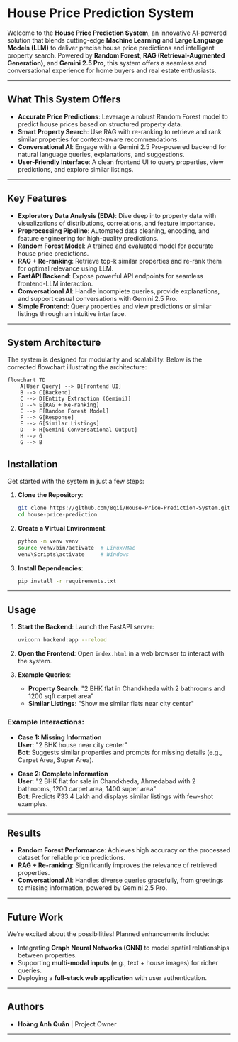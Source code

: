 # House Price Prediction System

Welcome to the **House Price Prediction System**, an innovative AI-powered solution that blends cutting-edge **Machine Learning** and **Large Language Models (LLM)** to deliver precise house price predictions and intelligent property search. Powered by **Random Forest**, **RAG (Retrieval-Augmented Generation)**, and **Gemini 2.5 Pro**, this system offers a seamless and conversational experience for home buyers and real estate enthusiasts.

---

## What This System Offers

-  **Accurate Price Predictions**: Leverage a robust Random Forest model to predict house prices based on structured property data.
-  **Smart Property Search**: Use RAG with re-ranking to retrieve and rank similar properties for context-aware recommendations.
-  **Conversational AI**: Engage with a Gemini 2.5 Pro-powered backend for natural language queries, explanations, and suggestions.
-  **User-Friendly Interface**: A clean frontend UI to query properties, view predictions, and explore similar listings.

---

##  Key Features

- **Exploratory Data Analysis (EDA)**: Dive deep into property data with visualizations of distributions, correlations, and feature importance.
- **Preprocessing Pipeline**: Automated data cleaning, encoding, and feature engineering for high-quality predictions.
- **Random Forest Model**: A trained and evaluated model for accurate house price predictions.
- **RAG + Re-ranking**: Retrieve top-k similar properties and re-rank them for optimal relevance using LLM.
- **FastAPI Backend**: Expose powerful API endpoints for seamless frontend-LLM interaction.
- **Conversational AI**: Handle incomplete queries, provide explanations, and support casual conversations with Gemini 2.5 Pro.
- **Simple Frontend**: Query properties and view predictions or similar listings through an intuitive interface.

---

##  System Architecture

The system is designed for modularity and scalability. Below is the corrected flowchart illustrating the architecture:

```mermaid
flowchart TD
    A[User Query] --> B[Frontend UI]
    B --> C[Backend]
    C --> D[Entity Extraction (Gemini)]
    D --> E[RAG + Re-ranking]
    E --> F[Random Forest Model]
    F --> G[Response]
    E --> G[Similar Listings]
    D --> H[Gemini Conversational Output]
    H --> G
    G --> B
```

##  Installation

Get started with the system in just a few steps:

1. **Clone the Repository**:
   ```bash
   git clone https://github.com/8qii/House-Price-Prediction-System.git
   cd house-price-prediction
   ```

2. **Create a Virtual Environment**:
   ```bash
   python -m venv venv
   source venv/bin/activate  # Linux/Mac
   venv\Scripts\activate     # Windows
   ```

3. **Install Dependencies**:
   ```bash
   pip install -r requirements.txt
   ```

---

##  Usage

1. **Start the Backend**:
   Launch the FastAPI server:
   ```bash
   uvicorn backend:app --reload
   ```

2. **Open the Frontend**:
   Open `index.html` in a web browser to interact with the system.

3. **Example Queries**:
   - **Property Search**: "2 BHK flat in Chandkheda with 2 bathrooms and 1200 sqft carpet area"
   - **Similar Listings**: "Show me similar flats near city center"

### Example Interactions:

- **Case 1: Missing Information**  
  **User**: "2 BHK house near city center"  
  **Bot**: Suggests similar properties and prompts for missing details (e.g., Carpet Area, Super Area).

- **Case 2: Complete Information**  
  **User**: "2 BHK flat for sale in Chandkheda, Ahmedabad with 2 bathrooms, 1200 carpet area, 1400 super area"  
  **Bot**: Predicts ₹33.4 Lakh and displays similar listings with few-shot examples.

---

##  Results

- **Random Forest Performance**: Achieves high accuracy on the processed dataset for reliable price predictions.
- **RAG + Re-ranking**: Significantly improves the relevance of retrieved properties.
- **Conversational AI**: Handles diverse queries gracefully, from greetings to missing information, powered by Gemini 2.5 Pro.

---

##  Future Work

We’re excited about the possibilities! Planned enhancements include:
- Integrating **Graph Neural Networks (GNN)** to model spatial relationships between properties.
- Supporting **multi-modal inputs** (e.g., text + house images) for richer queries.
- Deploying a **full-stack web application** with user authentication.

---

##  Authors

- **Hoàng Anh Quân** | Project Owner

---



